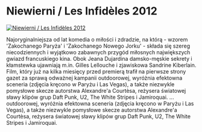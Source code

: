 Niewierni / Les Infidèles 2012 
=============
[![Niewierni / Les Infidèles 2012 ](http://vidos.pl/images/player.gif)](http://vidos.pl/niewierni-les-infidles-2012)

 Najoryginalniejsza od lat komedia o miłości i zdradzie, na którą - wzorem 'Zakochanego Paryża' i 'Zakochanego Nowego Jorku' - składa się szereg niecodziennych i wyjątkowo zabawnych przygód miłosnych największych gwiazd francuskiego kina. Obok Jeana Dujardina damsko-męskie sekrety i kłamstewka ujawniają m.in. Gilles Lellouche i zjawiskowa Sandrine Kiberlain. Film, który już na kilka miesięcy przed premierą trafił na pierwsze strony gazet za sprawą odważnej kampanii outdoorowej, wyróżnia efektowna sceneria (zdjęcia kręcono w Paryżu i Las Vegas), a także niezwykle pomysłowe skecze autorstwa Alexandre'a Courtèsa, reżysera światowej sławy klipów grup Daft Punk, U2, The White Stripes i Jamiroquai.  ... outdoorowej, wyróżnia efektowna sceneria (zdjęcia kręcono w Paryżu i Las Vegas), a także niezwykle pomysłowe skecze autorstwa Alexandre'a Courtèsa, reżysera światowej sławy klipów grup Daft Punk, U2, The White Stripes i Jamiroquai.
